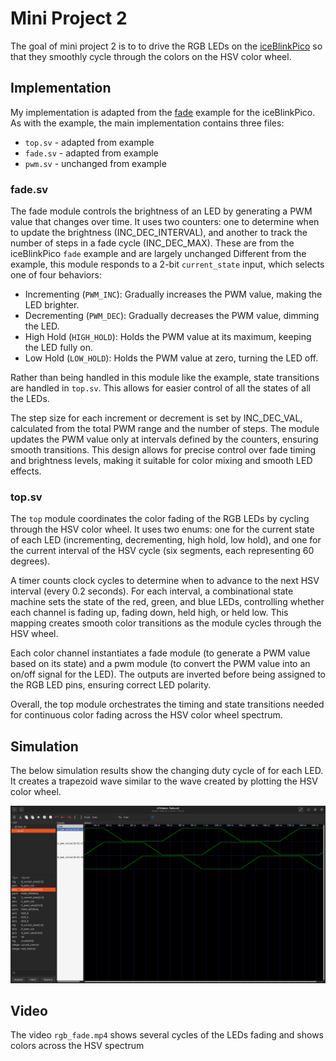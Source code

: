 # Mini Project 2
The goal of mini project 2 is to to drive the RGB LEDs on the [iceBlinkPico](https://github.com/bminch/iceBlinkPico/) so that they smoothly cycle through the colors on the HSV color wheel.

## Implementation
My implementation is adapted from the [fade](https://github.com/bminch/iceBlinkPico/tree/main/examples/fade) example for the iceBlinkPico. As with the example, the main implementation contains three files:
- `top.sv` - adapted from example
- `fade.sv` - adapted from example
- `pwm.sv` - unchanged from example

### fade.sv
The fade module controls the brightness of an LED by generating a PWM value that changes over time. It uses two counters: one to determine when to update the brightness (INC_DEC_INTERVAL), and another to track the number of steps in a fade cycle (INC_DEC_MAX). These are from the iceBlinkPico `fade` example and are largely unchanged Different from the example, this module responds to a 2-bit `current_state` input, which selects one of four behaviors:

- Incrementing (`PWM_INC`): Gradually increases the PWM value, making the LED brighter.
- Decrementing (`PWM_DEC`): Gradually decreases the PWM value, dimming the LED.
- High Hold (`HIGH_HOLD`): Holds the PWM value at its maximum, keeping the LED fully on.
- Low Hold (`LOW_HOLD`): Holds the PWM value at zero, turning the LED off.

Rather than being handled in this module like the example, state transitions are handled in `top.sv`. This allows for easier control of all the states of all the LEDs.

The step size for each increment or decrement is set by INC_DEC_VAL, calculated from the total PWM range and the number of steps. The module updates the PWM value only at intervals defined by the counters, ensuring smooth transitions. This design allows for precise control over fade timing and brightness levels, making it suitable for color mixing and smooth LED effects.

### top.sv
The `top` module coordinates the color fading of the RGB LEDs by cycling through the HSV color wheel. It uses two enums: one for the current state of each LED (incrementing, decrementing, high hold, low hold), and one for the current interval of the HSV cycle (six segments, each representing 60 degrees).

A timer counts clock cycles to determine when to advance to the next HSV interval (every 0.2 seconds). For each interval, a combinational state machine sets the state of the red, green, and blue LEDs, controlling whether each channel is fading up, fading down, held high, or held low. This mapping creates smooth color transitions as the module cycles through the HSV wheel.

Each color channel instantiates a fade module (to generate a PWM value based on its state) and a pwm module (to convert the PWM value into an on/off signal for the LED). The outputs are inverted before being assigned to the RGB LED pins, ensuring correct LED polarity.

Overall, the top module orchestrates the timing and state transitions needed for continuous color fading across the HSV color wheel spectrum.

## Simulation
The below simulation results show the changing duty cycle of for each LED. It creates a trapezoid wave similar to the wave created by plotting the HSV color wheel.

![simulation result](top_sim.png)

## Video
The video `rgb_fade.mp4` shows several cycles of the LEDs fading and shows colors across the HSV spectrum